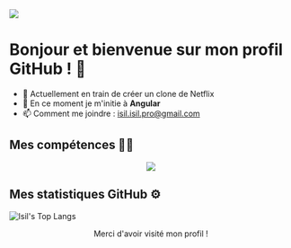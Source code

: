 

<!---
isil-isil/isil-isil is a ✨ special ✨ repository because its `README.md` (this file) appears on your GitHub profile.
--->
<!--horizontal divider(gradiant)-->

  
<img src="https://user-images.githubusercontent.com/73097560/115834477-dbab4500-a447-11eb-908a-139a6edaec5c.gif">

# Bonjour et bienvenue sur mon profil GitHub ! 👋


- 🔭 Actuellement en train de créer un clone de Netflix
- 🌱 En ce moment je m'initie à **Angular**
- 📫 Comment me joindre : isil.isil.pro@gmail.com


## Mes compétences 👩‍💻

<!--tech stack icons-->
<p align="center">
  <a href="https://skillicons.dev">
    <img src="https://skillicons.dev/icons?i=git,bootstrap,npm,symfony,php,html,csswordpress,express,docker,figma,github,js,mysql,nodejs,postman,vscode&perline=14" />
  </a>
</p>


## Mes statistiques GitHub ⚙️

![Isil's Top Langs](https://github-readme-stats.vercel.app/api/top-langs/?username=isil-isil&theme=tokyonight&layout=compact)

<p align="center">Merci d'avoir visité mon profil !</p>


